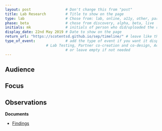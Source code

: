 ```yaml
---
layout: post                # Don't change this from "post"
title: Lab Research         # Title to show on the page
type: lab                   # Chose from: lab, online, a11y, other, partner
phase: beta                 # chose from discovery, alpha, beta, live
initials: mk                # initials of person who did/uploaded the research
display_date: 22nd May 2019 # Date to show on the page
return_url: "https://scotentsd.github.io/sep/timeline/" # leave like this         
type_of_event:              # add the type of event if you want it displayed added to the heading when the post if clicked on
                   # Lab Testing, Partner co-creation and co-design, Accessibility, Online research and testing, Events, F2F and testing
                            # or leave empty if not needed
---
```


**Audience**
-

**Focus**
-

**Observations**
-

**Documents**
- [ Findings ](../files/)
